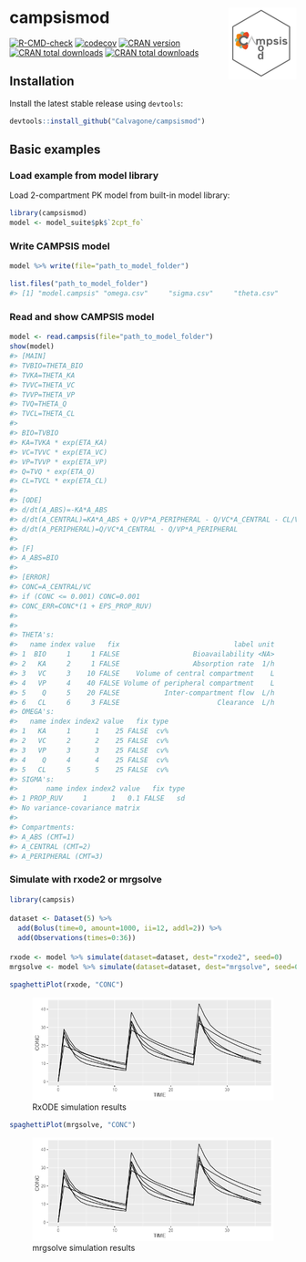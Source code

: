 
# campsismod <img src='man/figures/logo.png' align="right" alt="" width="120" />

<!-- badges: start -->

[![R-CMD-check](https://github.com/Calvagone/campsismod/workflows/R-CMD-check/badge.svg)](https://github.com/Calvagone/campsismod/actions)
[![codecov](https://codecov.io/gh/Calvagone/campsismod/branch/main/graph/badge.svg?token=7DHBRQD7AG)](https://app.codecov.io/gh/Calvagone/campsismod)
[![CRAN
version](http://www.r-pkg.org/badges/version/campsismod)](https://cran.r-project.org/package=campsismod)
[![CRAN total
downloads](https://cranlogs.r-pkg.org/badges/grand-total/campsismod)](https://cran.r-project.org/package=campsismod)
[![CRAN total
downloads](https://cranlogs.r-pkg.org/badges/campsismod)](https://cran.r-project.org/package=campsismod)
<!-- badges: end -->

## Installation

Install the latest stable release using `devtools`:

``` r
devtools::install_github("Calvagone/campsismod")
```

## Basic examples

### Load example from model library

Load 2-compartment PK model from built-in model library:

``` r
library(campsismod)
model <- model_suite$pk$`2cpt_fo`
```

### Write CAMPSIS model

``` r
model %>% write(file="path_to_model_folder")
```

``` r
list.files("path_to_model_folder")
#> [1] "model.campsis" "omega.csv"     "sigma.csv"     "theta.csv"
```

### Read and show CAMPSIS model

``` r
model <- read.campsis(file="path_to_model_folder")
show(model)
#> [MAIN]
#> TVBIO=THETA_BIO
#> TVKA=THETA_KA
#> TVVC=THETA_VC
#> TVVP=THETA_VP
#> TVQ=THETA_Q
#> TVCL=THETA_CL
#> 
#> BIO=TVBIO
#> KA=TVKA * exp(ETA_KA)
#> VC=TVVC * exp(ETA_VC)
#> VP=TVVP * exp(ETA_VP)
#> Q=TVQ * exp(ETA_Q)
#> CL=TVCL * exp(ETA_CL)
#> 
#> [ODE]
#> d/dt(A_ABS)=-KA*A_ABS
#> d/dt(A_CENTRAL)=KA*A_ABS + Q/VP*A_PERIPHERAL - Q/VC*A_CENTRAL - CL/VC*A_CENTRAL
#> d/dt(A_PERIPHERAL)=Q/VC*A_CENTRAL - Q/VP*A_PERIPHERAL
#> 
#> [F]
#> A_ABS=BIO
#> 
#> [ERROR]
#> CONC=A_CENTRAL/VC
#> if (CONC <= 0.001) CONC=0.001
#> CONC_ERR=CONC*(1 + EPS_PROP_RUV)
#> 
#> 
#> THETA's:
#>   name index value   fix                            label unit
#> 1  BIO     1     1 FALSE                  Bioavailability <NA>
#> 2   KA     2     1 FALSE                  Absorption rate  1/h
#> 3   VC     3    10 FALSE    Volume of central compartment    L
#> 4   VP     4    40 FALSE Volume of peripheral compartment    L
#> 5    Q     5    20 FALSE           Inter-compartment flow  L/h
#> 6   CL     6     3 FALSE                        Clearance  L/h
#> OMEGA's:
#>   name index index2 value   fix type
#> 1   KA     1      1    25 FALSE  cv%
#> 2   VC     2      2    25 FALSE  cv%
#> 3   VP     3      3    25 FALSE  cv%
#> 4    Q     4      4    25 FALSE  cv%
#> 5   CL     5      5    25 FALSE  cv%
#> SIGMA's:
#>       name index index2 value   fix type
#> 1 PROP_RUV     1      1   0.1 FALSE   sd
#> No variance-covariance matrix
#> 
#> Compartments:
#> A_ABS (CMT=1)
#> A_CENTRAL (CMT=2)
#> A_PERIPHERAL (CMT=3)
```

### Simulate with rxode2 or mrgsolve

``` r
library(campsis)

dataset <- Dataset(5) %>%
  add(Bolus(time=0, amount=1000, ii=12, addl=2)) %>%
  add(Observations(times=0:36))

rxode <- model %>% simulate(dataset=dataset, dest="rxode2", seed=0)
mrgsolve <- model %>% simulate(dataset=dataset, dest="mrgsolve", seed=0)
```

``` r
spaghettiPlot(rxode, "CONC")
```

<figure>
<img src="vignettes/resources/results_rxode.png"
alt="RxODE simulation results" />
<figcaption aria-hidden="true">RxODE simulation results</figcaption>
</figure>

``` r
spaghettiPlot(mrgsolve, "CONC")
```

<figure>
<img src="vignettes/resources/results_mrgsolve.png"
alt="mrgsolve simulation results" />
<figcaption aria-hidden="true">mrgsolve simulation results</figcaption>
</figure>

